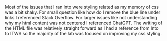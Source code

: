 Most of the issues that I ran into were styling related as my memory of css was a bit shaky.
For small question like how do I remove the blue line under links I referenced Stack Overflow. 
For larger issues like not understanding why my html content was not centered I referenced ChatGPT.
The writing of the HTML file was relatively straight forward as I had a reference from Into to ITWS so the majority of the lab was focused on improving my css styling.
